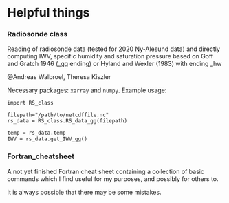 # Helpful things

### Radiosonde class
Reading of radiosonde data (tested for 2020 Ny-Alesund data) and directly computing IWV, specific humidity and saturation pressure based on Goff and Gratch 1946 (\_gg ending) or Hyland and Wexler (1983) with ending \_hw 

@Andreas Walbroel, Theresa Kiszler  

Necessary packages: `xarray` and `numpy`. Example usage:  

```
import RS_class

filepath="/path/to/netcdffile.nc"
rs_data = RS_class.RS_data_gg(filepath)

temp = rs_data.temp
IWV = rs_data.get_IWV_gg()

```

### Fortran_cheatsheet
A not yet finished Fortran cheat sheet containing a collection of basic commands which I find useful for my purposes, and possibly for others to.

It is always possible that there may be some mistakes.

